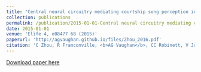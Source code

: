 ```yaml
---
title: "Central neural circuitry mediating courtship song perception in male Drosophila "
collection: publications
permalink: /publication/2015-01-01-Central neural circuitry mediating courtship song perception in male Drosophila
date: 2015-01-01
venue: 'Elife 4, e08477 68 (2015)'
paperurl: 'http://agvaughan.github.io/files/Zhou_2016.pdf'
citation: 'C Zhou, R Franconville, <b>AG Vaughan</b>, CC Robinett, V Jayaraman, B Baker'
---
```

[Download paper here](http://agvaughan.github.io/files/Zhou_2016.pdf)
